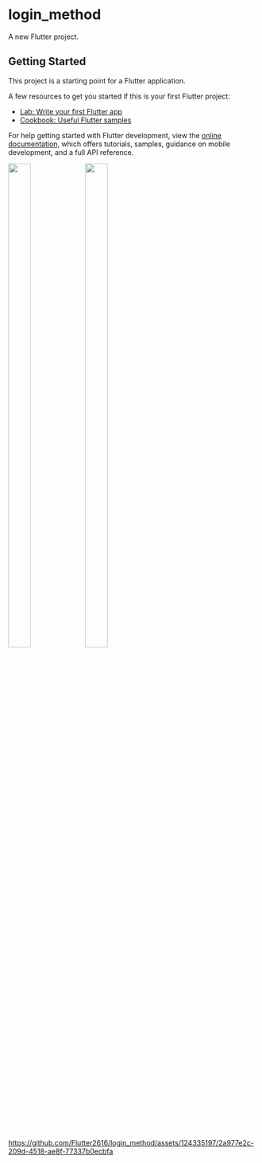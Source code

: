 # login_method

A new Flutter project.

## Getting Started

This project is a starting point for a Flutter application.

A few resources to get you started if this is your first Flutter project:

- [Lab: Write your first Flutter app](https://docs.flutter.dev/get-started/codelab)
- [Cookbook: Useful Flutter samples](https://docs.flutter.dev/cookbook)

For help getting started with Flutter development, view the
[online documentation](https://docs.flutter.dev/), which offers tutorials,
samples, guidance on mobile development, and a full API reference.

<p>
  <img src="https://github.com/Flutter2616/login_method/assets/124335197/fa28bd2c-c2e8-492a-8dd0-a28eedb7ac11" height="50%" width="30%">
  <img src="https://github.com/Flutter2616/login_method/assets/124335197/c1dcfa10-edfd-49aa-8225-2b6516e1d0a0" height="50%" width="30%">
  
  </p>
  
  

https://github.com/Flutter2616/login_method/assets/124335197/2a977e2c-209d-4518-ae8f-77337b0ecbfa

